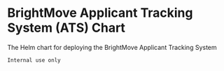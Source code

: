 # BrightMove Applicant Tracking System (ATS) Chart

The Helm chart for deploying the BrightMove Applicant Tracking System

    Internal use only
